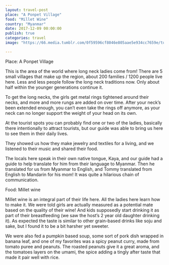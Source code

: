 ```yaml
---
layout: travel-post
place: "A Ponpet Village"
food: "Millet Wine"
country: "Myanmar"
date: 2017-12-09 00:00:00
publish: true
categories: travel
image: "https://66.media.tumblr.com/0f59596cf8046e805aae5e934cc7659e/tumblr_p0zjf1yMBB1wkhtd7o1_1280.jpg"

---
```


Place: A Ponpet Village

This is the area of the world where long neck ladies come from! There are 5 small villages that make up the region, about 200 families / 1200 people live here. Less and less people follow the long neck traditions now. Only about half within the younger generations continue it. 

To get the long necks, the girls get metal rings tightened around their necks, and more and more rungs are added on over time. After your neck’s been extended enough, you can’t even take the rings off anymore, as your neck can no longer support the weight of your head on its own. 

At the tourist spots you can probably find one or two of the ladies, basically there intentionally to attract tourists, but our guide was able to bring us here to see them in their daily lives. 

They showed us how they make jewelry and textiles for a living, and we listened to their music and shared their food. 

The locals here speak in their own native tongue, Kaya, and our guide had a guide to help translate for him from their language to Myanmar. Then he translated for us from Myanmar to English, and Tommy translated from English to Mandarin for his mom! It was quite a hilarious chain of communication.

Food: Millet wine

Millet wine is an integral part of their life here. All the ladies here learn how to make it. We were told girls are actually measured as a potential mate based on the quality of their wine! And kids supposedly start drinking it as part of their breastfeeding (we saw the host’s 2 year old daughter drinking it). As expected the taste is similar to other grain-based drinks like soju and sake, but I found it to be a bit harsher yet sweeter. 

We were also fed a pumpkin based soup, some sort of pork dish wrapped in banana leaf, and one of my favorites was a spicy peanut curry, made from tomato puree and peanuts. The roasted peanuts give it a great aroma, and the tomatoes layers on the umami, the spice adding a tingly after taste that made it pair well with rice.